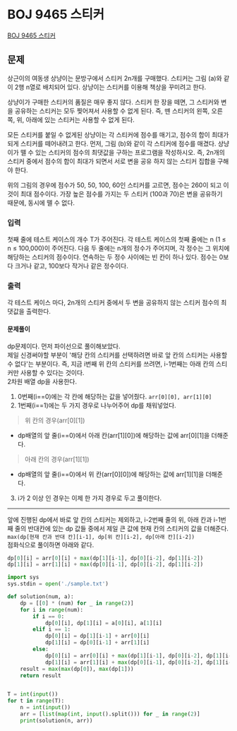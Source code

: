 # BOJ 9465 스티커

[BOJ 9465 스티커](https://www.acmicpc.net/problem/9465)

## 문제

상근이의 여동생 상냥이는 문방구에서 스티커 2n개를 구매했다. 스티커는 그림 (a)와 같이 2행 n열로 배치되어 있다. 상냥이는 스티커를 이용해 책상을 꾸미려고 한다.

상냥이가 구매한 스티커의 품질은 매우 좋지 않다. 스티커 한 장을 떼면, 그 스티커와 변을 공유하는 스티커는 모두 찢어져서 사용할 수 없게 된다. 즉, 뗀 스티커의 왼쪽, 오른쪽, 위, 아래에 있는 스티커는 사용할 수 없게 된다.

모든 스티커를 붙일 수 없게된 상냥이는 각 스티커에 점수를 매기고, 점수의 합이 최대가 되게 스티커를 떼어내려고 한다. 먼저, 그림 (b)와 같이 각 스티커에 점수를 매겼다. 상냥이가 뗄 수 있는 스티커의 점수의 최댓값을 구하는 프로그램을 작성하시오. 즉, 2n개의 스티커 중에서 점수의 합이 최대가 되면서 서로 변을 공유 하지 않는 스티커 집합을 구해야 한다.

위의 그림의 경우에 점수가 50, 50, 100, 60인 스티커를 고르면, 점수는 260이 되고 이 것이 최대 점수이다. 가장 높은 점수를 가지는 두 스티커 (100과 70)은 변을 공유하기 때문에, 동시에 뗄 수 없다.

### 입력

첫째 줄에 테스트 케이스의 개수 T가 주어진다. 각 테스트 케이스의 첫째 줄에는 n (1 ≤ n ≤ 100,000)이 주어진다. 다음 두 줄에는 n개의 정수가 주어지며, 각 정수는 그 위치에 해당하는 스티커의 점수이다. 연속하는 두 정수 사이에는 빈 칸이 하나 있다. 점수는 0보다 크거나 같고, 100보다 작거나 같은 정수이다.

### 출력

각 테스트 케이스 마다, 2n개의 스티커 중에서 두 변을 공유하지 않는 스티커 점수의 최댓값을 출력한다.

#### 문제풀이

dp문제이다. 먼저 파이선으로 풀이해보았다.  
제일 신경써야할 부분이 '해당 칸의 스티커를 선택하려면 바로 앞 칸의 스티커는 사용할 수 없다'는 부분이다. 즉, 지금 i번째 위 칸의 스티커를 쓰려면, i-1번째는 아래 칸의 스티커만 사용할 수 있다는 것이다.  
2차원 배열 dp을 사용한다.

1. 0번째(i==0)에는 각 칸에 해당하는 값을 넣어줬다. `arr[0][0], arr[1][0]`
2. 1번째(i==1)에는 두 가지 경우로 나누어주어 dp를 채워넣었다.

> 위 칸의 경우(arr[0][1])

- dp배열의 앞 줄(i==0)에서 아래 칸(arr[1][0])에 해당하는 값에 arr[0][1]을 더해준다.

> 아래 칸의 경우(arr[1][1])

- dp배열의 앞 줄(i==0)에서 위 칸(arr[0][0])에 해당하는 값에 arr[1][1]을 더해준다.

3. i가 2 이상 인 경우는 이제 한 가지 경우로 두고 풀이한다.

---

앞에 진행된 dp에서 바로 앞 칸의 스티커는 제외하고, i-2번째 줄의 위, 아래 칸과 i-1번째 줄의 반대칸에 있는 dp 값들 중에서 제일 큰 값에 현재 칸의 스티커의 값을 더해준다.  
`max(dp[현재 칸과 반대 칸][i-1], dp[위 칸][i-2], dp[아래 칸][i-2])`  
점화식으로 풀이하면 아래와 같다.

```python
dp[0][i] = arr[0][i] + max(dp[1][i-1], dp[0][i-2], dp[1][i-2])
dp[1][i] = arr[1][i] + max(dp[0][i-1], dp[0][i-2], dp[1][i-2])
```

```python
import sys
sys.stdin = open('./sample.txt')

def solution(num, a):
    dp = [[0] * (num) for _ in range(2)]
    for i in range(num):
        if i == 0:
            dp[0][i], dp[1][i] = a[0][i], a[1][i]
        elif i == 1:
            dp[0][i] = dp[1][i-1] + arr[0][i]
            dp[1][i] = dp[0][i-1] + arr[1][i]
        else:
            dp[0][i] = arr[0][i] + max(dp[1][i-1], dp[0][i-2], dp[1][i-2])
            dp[1][i] = arr[1][i] + max(dp[0][i-1], dp[0][i-2], dp[1][i-2])
    result = max(max(dp[0]), max(dp[1]))
    return result


T = int(input())
for t in range(T):
    n = int(input())
    arr = [list(map(int, input().split())) for _ in range(2)]
    print(solution(n, arr))
```
